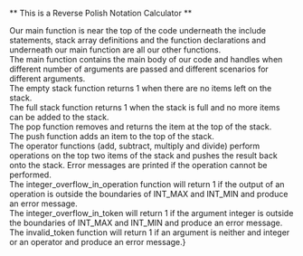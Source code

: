 ** This is a Reverse Polish Notation Calculator **

Our main function is near the top of the code underneath the include statements, stack array definitions and the function declarations and underneath our main function are all our other functions.
\
The main function contains the main body of our code and handles when different number of arguments are passed and different scenarios for different arguments.
\
The empty stack function returns 1 when there are no items left on the stack.
\
The full stack function returns 1 when the stack is full and no more items can be added to the stack.
\
The pop function removes and returns the item at the top of the stack.
\
The push function adds an item to the top of the stack.
\
The operator functions (add, subtract, multiply and divide) perform operations on the top two items of the stack and pushes the result back onto the stack. Error messages are printed if the operation cannot be performed.
\
The integer_overflow_in_operation function will return 1 if the output of an operation is outside the boundaries of INT_MAX and INT_MIN and produce an error message.
\
The integer_overflow_in_token will return 1 if the argument integer is outside the boundaries of INT_MAX and INT_MIN and produce an error message.
\
The invalid_token function will return 1 if an argument is neither and integer or an operator and produce an error message.}

